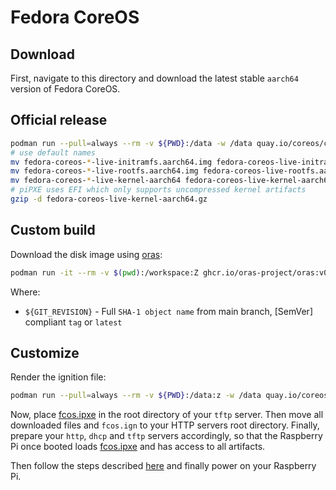 # Fedora CoreOS

## Download

First, navigate to this directory and download the latest stable `aarch64`
version of Fedora CoreOS.

## Official release

```bash
podman run --pull=always --rm -v ${PWD}:/data -w /data quay.io/coreos/coreos-installer:release download -f pxe --architecture aarch64
# use default names
mv fedora-coreos-*-live-initramfs.aarch64.img fedora-coreos-live-initramfs.aarch64.img
mv fedora-coreos-*-live-rootfs.aarch64.img fedora-coreos-live-rootfs.aarch64.img
mv fedora-coreos-*-live-kernel-aarch64 fedora-coreos-live-kernel-aarch64.gz
# piPXE uses EFI which only supports uncompressed kernel artifacts
gzip -d fedora-coreos-live-kernel-aarch64.gz
```

## Custom build

Download the disk image using [oras]:

```bash
podman run -it --rm -v $(pwd):/workspace:Z ghcr.io/oras-project/oras:v0.12.0 pull ghcr.io/raballew/pipxe/fcos:${GIT_REVISION} -a
```

Where:

* `${GIT_REVISION}` -  Full `SHA-1 object name` from main branch, [SemVer]
  compliant `tag` or `latest`

## Customize

Render the ignition file:

```bash
podman run --pull=always --rm -v ${PWD}:/data:z -w /data quay.io/coreos/butane:release --pretty --strict -d /data/ fcos.bu > fcos.ign
```

Now, place [fcos.ipxe](fcos.ipxe) in the root directory of your `tftp` server.
Then move all downloaded files and `fcos.ign` to your HTTP servers root
directory. Finally, prepare your `http`, `dhcp` and `tftp` servers accordingly,
so that the Raspberry Pi once booted loads [fcos.ipxe](fcos.ipxe) and has access
to all artifacts.

Then follow the steps described [here](../../../README.md#use) and finally power
on your Raspberry Pi.

[oras]: https://github.com/oras-project/oras

